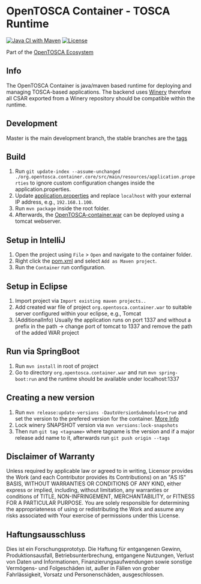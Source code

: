 
# OpenTOSCA Container - TOSCA Runtime

[![Java CI with Maven](https://github.com/OpenTOSCA/container/actions/workflows/maven.yml/badge.svg)](https://github.com/OpenTOSCA/container/actions/workflows/maven.yml)
[![License](https://img.shields.io/badge/License-Apache%202.0-blue.svg)](https://opensource.org/licenses/Apache-2.0)

Part of the [OpenTOSCA Ecosystem](http://www.opentosca.org)

## Info

The OpenTOSCA Container is java/maven based runtime for deploying and managing TOSCA-based applications. The backend uses [Winery](https://github.com/eclipse/winery) therefore all CSAR exported from a Winery repository should be compatible within the runtime.

## Development

Master is the main development branch, the stable branches are the [tags](https://github.com/OpenTOSCA/container/tags)

## Build

1.  Run `git update-index --assume-unchanged ./org.opentosca.container.core/src/main/resources/application.properties` to ignore custom configuration changes inside the application.properties.
2.  Update [application.properties](org.opentosca.container.core/src/main/resources/application.properties) and replace `localhost` with your external IP address, e.g., `192.168.1.100`.
3.  Run `mvn package` inside the root folder.
4.  Afterwards, the [OpenTOSCA-container.war](org.opentosca.container.war/target/OpenTOSCA-container.war) can be deployed using a tomcat webserver.

## Setup in IntelliJ

1.  Open the project using `File` > `Open` and navigate to the container folder.
2.  Right click the [pom.xml](pom.xml) and select `Add as Maven project`.
3.  Run the `Container` run configuration.

## Setup in Eclipse

1.  Import project via `Import existing maven projects..`
2.  Add created war file of project `org.opentosca.container.war` to suitable server configured within your eclipse, e.g., Tomcat
3.  (AdditionalInfo) Usually the application runs on port 1337 and without a prefix in the path -> change port of tomcat to 1337 and remove the path of the added WAR project

## Run via SpringBoot

1.  Run `mvn install` in root of project
2.  Go to directory `org.opentosca.container.war` and run `mvn spring-boot:run` and the runtime should be available under localhost:1337

## Creating a new version

1.  Run `mvn release:update-versions -DautoVersionSubmodules=true` and set the version to the prefered version for the container. [More Info](https://maven.apache.org/maven-release/maven-release-plugin/examples/update-versions.html)
2.  Lock winery SNAPSHOT version via `mvn versions:lock-snapshots`
3.  Then run `git tag <tagname>` where tagname is the version and if a major release add name to it, afterwards run `git push origin --tags`


## Disclaimer of Warranty

Unless required by applicable law or agreed to in writing, Licensor provides the Work (and each Contributor provides its Contributions) on an "AS IS" BASIS, WITHOUT WARRANTIES OR CONDITIONS OF ANY KIND, either express or implied, including, without limitation, any warranties or conditions of TITLE, NON-INFRINGEMENT, MERCHANTABILITY, or FITNESS FOR A PARTICULAR PURPOSE.
You are solely responsible for determining the appropriateness of using or redistributing the Work and assume any risks associated with Your exercise of permissions under this License.

## Haftungsausschluss

Dies ist ein Forschungsprototyp.
Die Haftung für entgangenen Gewinn, Produktionsausfall, Betriebsunterbrechung, entgangene Nutzungen, Verlust von Daten und Informationen, Finanzierungsaufwendungen sowie sonstige Vermögens- und Folgeschäden ist, außer in Fällen von grober Fahrlässigkeit, Vorsatz und Personenschäden, ausgeschlossen.
